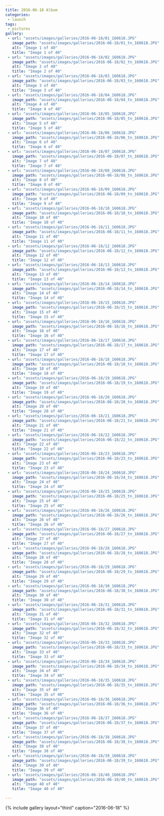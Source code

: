 ```yaml
---
title: 2016-06-18 Album
categories:
 - launch
tags:
 - pictures
gallery:
 - url: "assets/images/galleries/2016-06-18/01_160618.JPG"
   image_path: "assets/images/galleries/2016-06-18/01_tn_160618.JPG"
   alt: "Image 1 of 40"
   title: "Image 1 of 40"
 - url: "assets/images/galleries/2016-06-18/02_160618.JPG"
   image_path: "assets/images/galleries/2016-06-18/02_tn_160618.JPG"
   alt: "Image 2 of 40"
   title: "Image 2 of 40"
 - url: "assets/images/galleries/2016-06-18/03_160618.JPG"
   image_path: "assets/images/galleries/2016-06-18/03_tn_160618.JPG"
   alt: "Image 3 of 40"
   title: "Image 3 of 40"
 - url: "assets/images/galleries/2016-06-18/04_160618.JPG"
   image_path: "assets/images/galleries/2016-06-18/04_tn_160618.JPG"
   alt: "Image 4 of 40"
   title: "Image 4 of 40"
 - url: "assets/images/galleries/2016-06-18/05_160618.JPG"
   image_path: "assets/images/galleries/2016-06-18/05_tn_160618.JPG"
   alt: "Image 5 of 40"
   title: "Image 5 of 40"
 - url: "assets/images/galleries/2016-06-18/06_160618.JPG"
   image_path: "assets/images/galleries/2016-06-18/06_tn_160618.JPG"
   alt: "Image 6 of 40"
   title: "Image 6 of 40"
 - url: "assets/images/galleries/2016-06-18/07_160618.JPG"
   image_path: "assets/images/galleries/2016-06-18/07_tn_160618.JPG"
   alt: "Image 7 of 40"
   title: "Image 7 of 40"
 - url: "assets/images/galleries/2016-06-18/08_160618.JPG"
   image_path: "assets/images/galleries/2016-06-18/08_tn_160618.JPG"
   alt: "Image 8 of 40"
   title: "Image 8 of 40"
 - url: "assets/images/galleries/2016-06-18/09_160618.JPG"
   image_path: "assets/images/galleries/2016-06-18/09_tn_160618.JPG"
   alt: "Image 9 of 40"
   title: "Image 9 of 40"
 - url: "assets/images/galleries/2016-06-18/10_160618.JPG"
   image_path: "assets/images/galleries/2016-06-18/10_tn_160618.JPG"
   alt: "Image 10 of 40"
   title: "Image 10 of 40"
 - url: "assets/images/galleries/2016-06-18/11_160618.JPG"
   image_path: "assets/images/galleries/2016-06-18/11_tn_160618.JPG"
   alt: "Image 11 of 40"
   title: "Image 11 of 40"
 - url: "assets/images/galleries/2016-06-18/12_160618.JPG"
   image_path: "assets/images/galleries/2016-06-18/12_tn_160618.JPG"
   alt: "Image 12 of 40"
   title: "Image 12 of 40"
 - url: "assets/images/galleries/2016-06-18/13_160618.JPG"
   image_path: "assets/images/galleries/2016-06-18/13_tn_160618.JPG"
   alt: "Image 13 of 40"
   title: "Image 13 of 40"
 - url: "assets/images/galleries/2016-06-18/14_160618.JPG"
   image_path: "assets/images/galleries/2016-06-18/14_tn_160618.JPG"
   alt: "Image 14 of 40"
   title: "Image 14 of 40"
 - url: "assets/images/galleries/2016-06-18/15_160618.JPG"
   image_path: "assets/images/galleries/2016-06-18/15_tn_160618.JPG"
   alt: "Image 15 of 40"
   title: "Image 15 of 40"
 - url: "assets/images/galleries/2016-06-18/16_160618.JPG"
   image_path: "assets/images/galleries/2016-06-18/16_tn_160618.JPG"
   alt: "Image 16 of 40"
   title: "Image 16 of 40"
 - url: "assets/images/galleries/2016-06-18/17_160618.JPG"
   image_path: "assets/images/galleries/2016-06-18/17_tn_160618.JPG"
   alt: "Image 17 of 40"
   title: "Image 17 of 40"
 - url: "assets/images/galleries/2016-06-18/18_160618.JPG"
   image_path: "assets/images/galleries/2016-06-18/18_tn_160618.JPG"
   alt: "Image 18 of 40"
   title: "Image 18 of 40"
 - url: "assets/images/galleries/2016-06-18/19_160618.JPG"
   image_path: "assets/images/galleries/2016-06-18/19_tn_160618.JPG"
   alt: "Image 19 of 40"
   title: "Image 19 of 40"
 - url: "assets/images/galleries/2016-06-18/20_160618.JPG"
   image_path: "assets/images/galleries/2016-06-18/20_tn_160618.JPG"
   alt: "Image 20 of 40"
   title: "Image 20 of 40"
 - url: "assets/images/galleries/2016-06-18/21_160618.JPG"
   image_path: "assets/images/galleries/2016-06-18/21_tn_160618.JPG"
   alt: "Image 21 of 40"
   title: "Image 21 of 40"
 - url: "assets/images/galleries/2016-06-18/22_160618.JPG"
   image_path: "assets/images/galleries/2016-06-18/22_tn_160618.JPG"
   alt: "Image 22 of 40"
   title: "Image 22 of 40"
 - url: "assets/images/galleries/2016-06-18/23_160618.JPG"
   image_path: "assets/images/galleries/2016-06-18/23_tn_160618.JPG"
   alt: "Image 23 of 40"
   title: "Image 23 of 40"
 - url: "assets/images/galleries/2016-06-18/24_160618.JPG"
   image_path: "assets/images/galleries/2016-06-18/24_tn_160618.JPG"
   alt: "Image 24 of 40"
   title: "Image 24 of 40"
 - url: "assets/images/galleries/2016-06-18/25_160618.JPG"
   image_path: "assets/images/galleries/2016-06-18/25_tn_160618.JPG"
   alt: "Image 25 of 40"
   title: "Image 25 of 40"
 - url: "assets/images/galleries/2016-06-18/26_160618.JPG"
   image_path: "assets/images/galleries/2016-06-18/26_tn_160618.JPG"
   alt: "Image 26 of 40"
   title: "Image 26 of 40"
 - url: "assets/images/galleries/2016-06-18/27_160618.JPG"
   image_path: "assets/images/galleries/2016-06-18/27_tn_160618.JPG"
   alt: "Image 27 of 40"
   title: "Image 27 of 40"
 - url: "assets/images/galleries/2016-06-18/28_160618.JPG"
   image_path: "assets/images/galleries/2016-06-18/28_tn_160618.JPG"
   alt: "Image 28 of 40"
   title: "Image 28 of 40"
 - url: "assets/images/galleries/2016-06-18/29_160618.JPG"
   image_path: "assets/images/galleries/2016-06-18/29_tn_160618.JPG"
   alt: "Image 29 of 40"
   title: "Image 29 of 40"
 - url: "assets/images/galleries/2016-06-18/30_160618.JPG"
   image_path: "assets/images/galleries/2016-06-18/30_tn_160618.JPG"
   alt: "Image 30 of 40"
   title: "Image 30 of 40"
 - url: "assets/images/galleries/2016-06-18/31_160618.JPG"
   image_path: "assets/images/galleries/2016-06-18/31_tn_160618.JPG"
   alt: "Image 31 of 40"
   title: "Image 31 of 40"
 - url: "assets/images/galleries/2016-06-18/32_160618.JPG"
   image_path: "assets/images/galleries/2016-06-18/32_tn_160618.JPG"
   alt: "Image 32 of 40"
   title: "Image 32 of 40"
 - url: "assets/images/galleries/2016-06-18/33_160618.JPG"
   image_path: "assets/images/galleries/2016-06-18/33_tn_160618.JPG"
   alt: "Image 33 of 40"
   title: "Image 33 of 40"
 - url: "assets/images/galleries/2016-06-18/34_160618.JPG"
   image_path: "assets/images/galleries/2016-06-18/34_tn_160618.JPG"
   alt: "Image 34 of 40"
   title: "Image 34 of 40"
 - url: "assets/images/galleries/2016-06-18/35_160618.JPG"
   image_path: "assets/images/galleries/2016-06-18/35_tn_160618.JPG"
   alt: "Image 35 of 40"
   title: "Image 35 of 40"
 - url: "assets/images/galleries/2016-06-18/36_160618.JPG"
   image_path: "assets/images/galleries/2016-06-18/36_tn_160618.JPG"
   alt: "Image 36 of 40"
   title: "Image 36 of 40"
 - url: "assets/images/galleries/2016-06-18/37_160618.JPG"
   image_path: "assets/images/galleries/2016-06-18/37_tn_160618.JPG"
   alt: "Image 37 of 40"
   title: "Image 37 of 40"
 - url: "assets/images/galleries/2016-06-18/38_160618.JPG"
   image_path: "assets/images/galleries/2016-06-18/38_tn_160618.JPG"
   alt: "Image 38 of 40"
   title: "Image 38 of 40"
 - url: "assets/images/galleries/2016-06-18/39_160618.JPG"
   image_path: "assets/images/galleries/2016-06-18/39_tn_160618.JPG"
   alt: "Image 39 of 40"
   title: "Image 39 of 40"
 - url: "assets/images/galleries/2016-06-18/40_160618.JPG"
   image_path: "assets/images/galleries/2016-06-18/40_tn_160618.JPG"
   alt: "Image 40 of 40"
   title: "Image 40 of 40"

---
```


{% include gallery layout="third" caption="2016-06-18" %}
